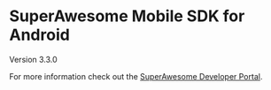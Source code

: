SuperAwesome Mobile SDK for Android
===================================

Version 3.3.0

For more information check out the [SuperAwesome Developer Portal](http://developers.superawesome.tv/docs/androidsdk).
